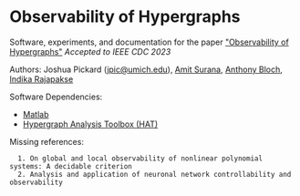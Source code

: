 # Observability of Hypergraphs

Software, experiments, and documentation for the paper ["Observability of Hypergraphs"](https://arxiv.org/abs/2304.04883) *Accepted to IEEE CDC 2023*

Authors: Joshua Pickard (jpic@umich.edu), [Amit Surana](https://sites.google.com/site/amitsur99/home?authuser=0), [Anthony Bloch](https://dept.math.lsa.umich.edu/~abloch/), [Indika Rajapakse](https://rajapakse.lab.medicine.umich.edu/home)

Software Dependencies:
- [Matlab](https://www.mathworks.com/products/matlab.html)
- [Hypergraph Analysis Toolbox (HAT)](https://hypergraph-analysis-toolbox.readthedocs.io/en/latest/)

Missing references:
```
  1. On global and local observability of nonlinear polynomial systems: A decidable criterion
  2. Analysis and application of neuronal network controllability and observability
```
